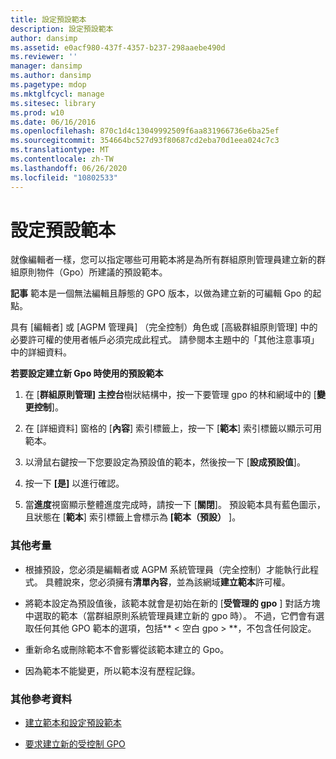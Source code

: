 ```yaml
---
title: 設定預設範本
description: 設定預設範本
author: dansimp
ms.assetid: e0acf980-437f-4357-b237-298aaebe490d
ms.reviewer: ''
manager: dansimp
ms.author: dansimp
ms.pagetype: mdop
ms.mktglfcycl: manage
ms.sitesec: library
ms.prod: w10
ms.date: 06/16/2016
ms.openlocfilehash: 870c1d4c13049992509f6aa831966736e6ba25ef
ms.sourcegitcommit: 354664bc527d93f80687cd2eba70d1eea024c7c3
ms.translationtype: MT
ms.contentlocale: zh-TW
ms.lasthandoff: 06/26/2020
ms.locfileid: "10802533"
---
```

# 設定預設範本


就像編輯者一樣，您可以指定哪些可用範本將是為所有群組原則管理員建立新的群組原則物件（Gpo）所建議的預設範本。

**記事** 範本是一個無法編輯且靜態的 GPO 版本，以做為建立新的可編輯 Gpo 的起點。

 

具有 [編輯者] 或 [AGPM 管理員] （完全控制）角色或 [高級群組原則管理] 中的必要許可權的使用者帳戶必須完成此程式。 請參閱本主題中的「其他注意事項」中的詳細資料。

**若要設定建立新 Gpo 時使用的預設範本**

1.  在 [**群組原則管理] 主控台**樹狀結構中，按一下要管理 gpo 的林和網域中的 [**變更控制**]。

2.  在 [詳細資料] 窗格的 [**內容**] 索引標籤上，按一下 [**範本**] 索引標籤以顯示可用範本。

3.  以滑鼠右鍵按一下您要設定為預設值的範本，然後按一下 [**設成預設值**]。

4.  按一下 **[是]** 以進行確認。

5.  當**進度**視窗顯示整體進度完成時，請按一下 [**關閉**]。 預設範本具有藍色圖示，且狀態在 [**範本**] 索引標籤上會標示為 **[範本（預設）** ]。

### 其他考量

-   根據預設，您必須是編輯者或 AGPM 系統管理員（完全控制）才能執行此程式。 具體說來，您必須擁有**清單內容**，並為該網域**建立範本**許可權。

-   將範本設定為預設值後，該範本就會是初始在新的 [**受管理的 gpo** ] 對話方塊中選取的範本（當群組原則系統管理員建立新的 gpo 時）。 不過，它們會有選取任何其他 GPO 範本的選項，包括** &lt; 空白 gpo &gt; **，不包含任何設定。

-   重新命名或刪除範本不會影響從該範本建立的 Gpo。

-   因為範本不能變更，所以範本沒有歷程記錄。

### 其他參考資料

-   [建立範本和設定預設範本](creating-a-template-and-setting-a-default-template.md)

-   [要求建立新的受控制 GPO](request-the-creation-of-a-new-controlled-gpo.md)

 

 





